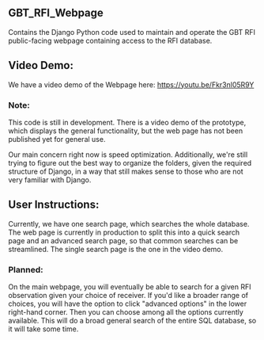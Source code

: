 ## GBT_RFI_Webpage

Contains the Django Python code used to maintain and operate the GBT RFI public-facing webpage containing access to the RFI database. 

## Video Demo: 
We have a video demo of the Webpage here: 
https://youtu.be/Fkr3nl05R9Y

### Note: 

This code is still in development. There is a video demo of the prototype, which displays the general functionality, but the web page has not been published yet for general use. 

Our main concern right now is speed optimization. Additionally, we're still trying to figure out the best way to organize the folders, given the required structure of Django, in a way that still makes sense to those who are not very familiar with Django. 

## User Instructions:

Currently, we have one search page, which searches the whole database. The web page is currently in production to split this into a quick search page and an advanced search page, so that common searches can be streamlined. The single search page is the one in the video demo.

### Planned: 

On the main webpage, you will eventually be able to search for a given RFI observation given your choice of receiver. If you'd like a broader range of choices, you will have the option to click "advanced options" in the lower right-hand corner. Then you can choose among all the options currently available. This will do a broad general search of the entire SQL database, so it will take some time.


